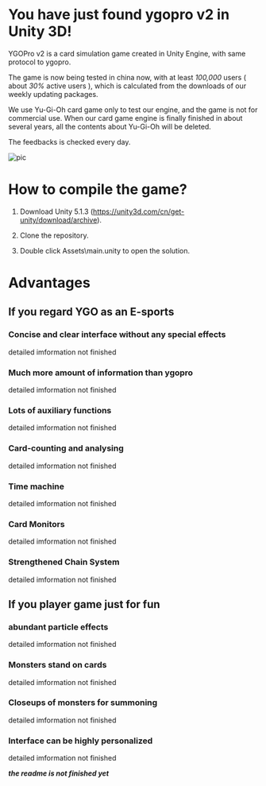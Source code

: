 # You have just found ygopro v2 in Unity 3D!

YGOPro v2 is a card simulation game created in Unity Engine, with same protocol to ygopro.

The game is now being tested in china now, with at least *100,000* users ( about *30%* active users ), which is calculated from the downloads of our weekly updating packages.

We use Yu-Gi-Oh card game only to test our engine, and the game is not for commercial use. When our card game engine is finally finished in about several years, all the contents about Yu-Gi-Oh will be deleted.

The feedbacks is checked every day.

![pic](https://raw.githubusercontent.com/lllyasviel/YGOProUnity_V2/master/gitpic/0.jpg)

# How to compile the game?

1. Download Unity 5.1.3 (https://unity3d.com/cn/get-unity/download/archive).

2. Clone the repository.

3. Double click Assets\main.unity to open the solution.

# Advantages

## If you regard YGO as an E-sports

### Concise and clear interface without any special effects

detailed imformation not finished

### Much more amount of information than ygopro

detailed imformation not finished

### Lots of auxiliary functions

detailed imformation not finished

### Card-counting and analysing

detailed imformation not finished

### Time machine

detailed imformation not finished

### Card Monitors

detailed imformation not finished

### Strengthened Chain System

detailed imformation not finished

## If you player game just for fun

### abundant particle effects

detailed imformation not finished

### Monsters stand on cards

detailed imformation not finished

### Closeups of monsters for summoning

detailed imformation not finished

### Interface can be highly personalized

detailed imformation not finished

***the readme is not finished yet***
